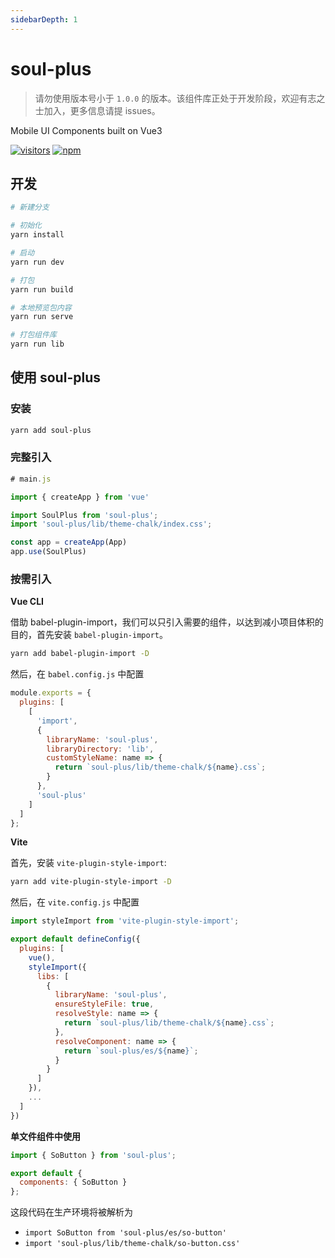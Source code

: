 ```yaml
---
sidebarDepth: 1
---
```


# soul-plus

> 请勿使用版本号小于 `1.0.0` 的版本。该组件库正处于开发阶段，欢迎有志之士加入，更多信息请提 issues。

Mobile UI Components built on Vue3

[![visitors](https://visitor-badge.laobi.icu/badge?page_id=jsdawn.soul-plus)](https://gitee.com/jsdawn/soul-plus.git)
[![npm](https://img.shields.io/npm/dt/soul-plus?label=soul-plus&logo=npm)](https://www.npmjs.com/package/soul-plus)

## 开发

```bash
# 新建分支

# 初始化
yarn install

# 启动
yarn run dev

# 打包
yarn run build

# 本地预览包内容
yarn run serve

# 打包组件库
yarn run lib
```

## 使用 soul-plus

### 安装

```bash
yarn add soul-plus
```

### 完整引入

```js
# main.js

import { createApp } from 'vue'

import SoulPlus from 'soul-plus';
import 'soul-plus/lib/theme-chalk/index.css';

const app = createApp(App)
app.use(SoulPlus)
```

### 按需引入

**Vue CLI**

借助 babel-plugin-import，我们可以只引入需要的组件，以达到减小项目体积的目的，首先安装 `babel-plugin-import`。

```bash
yarn add babel-plugin-import -D
```

然后，在 `babel.config.js` 中配置

```js
module.exports = {
  plugins: [
    [
      'import',
      {
        libraryName: 'soul-plus',
        libraryDirectory: 'lib',
        customStyleName: name => {
          return `soul-plus/lib/theme-chalk/${name}.css`;
        }
      },
      'soul-plus'
    ]
  ]
};
```

**Vite**

首先，安装 `vite-plugin-style-import`:

```bash
yarn add vite-plugin-style-import -D
```

然后，在 `vite.config.js` 中配置

```js
import styleImport from 'vite-plugin-style-import';

export default defineConfig({
  plugins: [
    vue(),
    styleImport({
      libs: [
        {
          libraryName: 'soul-plus',
          ensureStyleFile: true,
          resolveStyle: name => {
            return `soul-plus/lib/theme-chalk/${name}.css`;
          },
          resolveComponent: name => {
            return `soul-plus/es/${name}`;
          }
        }
      ]
    }),
    ...
  ]
})
```

**单文件组件中使用**

```js
import { SoButton } from 'soul-plus';

export default {
  components: { SoButton }
};
```

这段代码在生产环境将被解析为

- `import SoButton from 'soul-plus/es/so-button'`
- `import 'soul-plus/lib/theme-chalk/so-button.css'`
